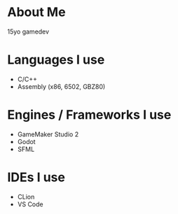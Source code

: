 # About Me
15yo gamedev

# Languages I use
- C/C++
- Assembly (x86, 6502, GBZ80)

# Engines / Frameworks I use
- GameMaker Studio 2
- Godot
- SFML

# IDEs I use
- CLion
- VS Code

<!---
BlueManDev/BlueManDev is a ✨ special ✨ repository because its `README.md` (this file) appears on your GitHub profile.
You can click the Preview link to take a look at your changes.
--->
